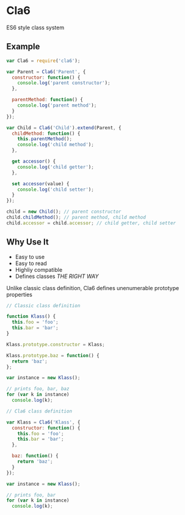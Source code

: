 # Cla6
ES6 style class system

## Example
```js
var Cla6 = require('cla6');

var Parent = Cla6('Parent', {
  constructor: function() {
    console.log('parent constructor');
  },

  parentMethod: function() {
    console.log('parent method');
  }
});

var Child = Cla6('Child').extend(Parent, {
  childMethod: function() {
    this.parentMethod();
    console.log('child method');
  },

  get accessor() {
    console.log('child getter');
  },

  set accessor(value) {
    console.log('child setter');
  }
});

child = new Child(); // parent constructor
child.childMethod(); // parent method, child method
child.accessor = child.accessor; // child getter, child setter
```

## Why Use It
- Easy to use
- Easy to read
- Highliy compatible
- Defines classes *THE RIGHT WAY*

Unlike classic class definition, Cla6 defines unenumerable prototype properties
```js
// Classic class definition

function Klass() {
  this.foo = 'foo';
  this.bar = 'bar';
}

Klass.prototype.constructor = Klass;

Klass.prototype.baz = function() {
  return 'baz';
};

var instance = new Klass();

// prints foo, bar, baz
for (var k in instance)
  console.log(k);

// Cla6 class definition

var Klass = Cla6('Klass', {
  constructor: function() {
    this.foo = 'foo';
    this.bar = 'bar';
  },

  baz: function() {
    return 'baz';
  }
});

var instance = new Klass();

// prints foo, bar
for (var k in instance)
  console.log(k);
```